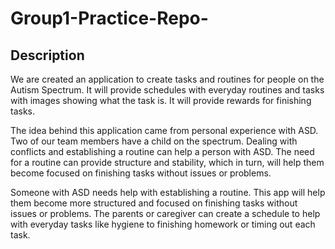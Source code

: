 # Group1-Practice-Repo-

<screenshot of the deployed app>

[<link to the deployed app>](https://tonntribe.github.io/ASD-Nudge/rewards.html)

## Description

We are created an application to create tasks and routines for people on the Autism Spectrum. 
It will provide schedules with everyday routines and tasks with images showing what the task is. 
It will provide rewards for finishing tasks. 

The idea behind this application came from personal experience with ASD. 
Two of our team members have a child on the spectrum.  Dealing with conflicts and establishing 
a routine can help a person with ASD. The need for a routine can provide structure and stability, which in turn, will help them become focused on 
finishing tasks without issues or problems.

Someone with ASD needs help with establishing a routine. This app will help them become 
more structured and focused on finishing tasks without issues or problems. The parents or 
caregiver can create a schedule to help with everyday tasks like hygiene to finishing homework 
or timing out each task.

